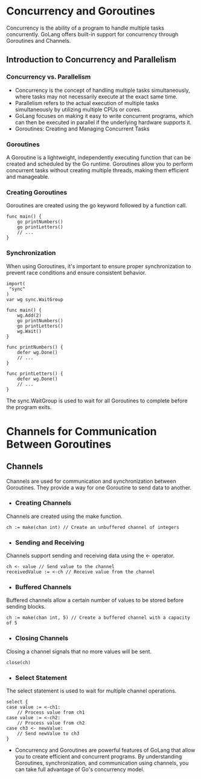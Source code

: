 # Concurrency and Goroutines
Concurrency is the ability of a program to handle multiple tasks concurrently. GoLang offers built-in support for concurrency through Goroutines and Channels.

## Introduction to Concurrency and Parallelism
### Concurrency vs. Parallelism
- Concurrency is the concept of handling multiple tasks simultaneously, where tasks may not necessarily execute at the exact same time.
- Parallelism refers to the actual execution of multiple tasks simultaneously by utilizing multiple CPUs or cores.
- GoLang focuses on making it easy to write concurrent programs, which can then be executed in parallel if the underlying hardware supports it.
- Goroutines: Creating and Managing Concurrent Tasks
  
### Goroutines
A Goroutine is a lightweight, independently executing function that can be created and scheduled by the Go runtime. Goroutines allow you to perform concurrent tasks without creating multiple threads, making them efficient and manageable.

### Creating Goroutines
Goroutines are created using the go keyword followed by a function call.
```
func main() {
    go printNumbers()
    go printLetters()
    // ...
}
```

### Synchronization
When using Goroutines, it's important to ensure proper synchronization to prevent race conditions and ensure consistent behavior.
```
import(
 "sync"
)
var wg sync.WaitGroup

func main() {
    wg.Add(2)
    go printNumbers()
    go printLetters()
    wg.Wait()
}

func printNumbers() {
    defer wg.Done()
    // ...
}

func printLetters() {
    defer wg.Done()
    // ...
}
```
The sync.WaitGroup is used to wait for all Goroutines to complete before the program exits.

# Channels for Communication Between Goroutines
## Channels
Channels are used for communication and synchronization between Goroutines. They provide a way for one Goroutine to send data to another.

- ### Creating Channels
Channels are created using the make function.
```
ch := make(chan int) // Create an unbuffered channel of integers
```
- ### Sending and Receiving
Channels support sending and receiving data using the <- operator.
```
ch <- value // Send value to the channel
receivedValue := <-ch // Receive value from the channel
```
- ### Buffered Channels
Buffered channels allow a certain number of values to be stored before sending blocks.
```
ch := make(chan int, 5) // Create a buffered channel with a capacity of 5
```
- ### Closing Channels
Closing a channel signals that no more values will be sent.
```
close(ch)
```
- ### Select Statement
The select statement is used to wait for multiple channel operations.
```
select {
case value := <-ch1:
    // Process value from ch1
case value := <-ch2:
    // Process value from ch2
case ch3 <- newValue:
    // Send newValue to ch3
}
```

- Concurrency and Goroutines are powerful features of GoLang that allow you to create efficient and concurrent programs. By understanding Goroutines, synchronization, and communication using channels, you can take full advantage of Go's concurrency model.
